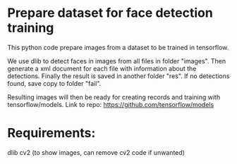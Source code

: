 # Prepare dataset for face detection training

This python code prepare images from a dataset to be trained in tensorflow.

We use dlib to detect faces in images from all files in folder "images". Then generate a xml document for each file with information about the detections. Finally the result is saved in another folder "res". If no detections found, save copy to folder "fail".

Resulting images will then be ready for creating records and training with tensorflow/models.
Link to repo: https://github.com/tensorflow/models


# Requirements:

dlib
cv2 (to show images, can remove cv2 code if unwanted)
